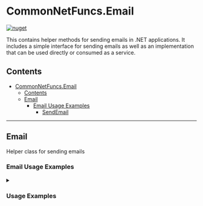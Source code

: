 # CommonNetFuncs.Email

[![nuget](https://img.shields.io/nuget/dt/CommonNetFuncs.Email)](https://www.nuget.org/packages/CommonNetFuncs.Email/)

This  contains helper methods for sending emails in .NET applications. It includes a simple interface for sending emails as well as an implementation that can be used directly or consumed as a service.

## Contents

- [CommonNetFuncs.Email](#commonnetfuncsemail)
  - [Contents](#contents)
  - [Email](#email)
    - [Email Usage Examples](#email-usage-examples)
      - [SendEmail](#sendemail)

---

## Email

Helper class for sending emails

### Email Usage Examples

<details>
<summary><h3>Usage Examples</h3></summary>

#### SendEmail

Sends an email with the specified parameters. Can be consumed as a service using the IEmailService interface and EmailService implementation of that service.

```cs
MailAddress fromAddress = new()
{
  Name = "Nick",
  Email = "NickEmail@test.com"
};

MailAddress toAddress = new()
{
  Name = "Chris",
  Email = "ChrisEmail@test.com"
};

MailAttachment attachment = new()
{
  AttachmentName = "Important Attachment.txt",
  AttachmentStream = new FileStream(@"C:\Documents\Important Attachment.txt")
}

Email.SendEmail("smtp.server.address", 25, fromAddress, toAddress, "Subject Line", "Mail Body", attachments: [attachment], zipAttachments: true); // Sends email with zipped attachment
```

</details>

